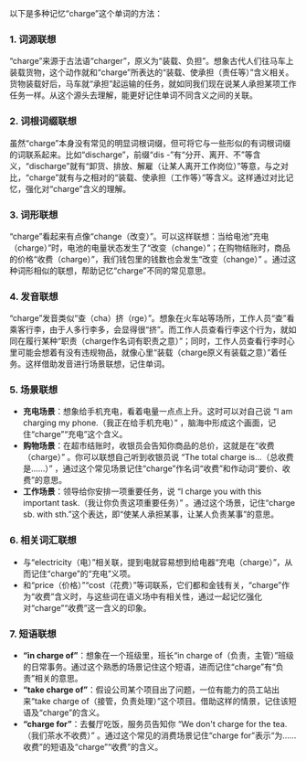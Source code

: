 以下是多种记忆“charge”这个单词的方法：

### 1. 词源联想
“charge”来源于古法语“charger”，原义为“装载、负担”。想象古代人们往马车上装载货物，这个动作就和“charge”所表达的“装载、使承担（责任等）”含义相关。货物装载好后，马车就“承担”起运输的任务，就如同我们现在说某人承担某项工作任务一样。从这个源头去理解，能更好记住单词不同含义之间的关联。 

### 2. 词根词缀联想 
虽然“charge”本身没有常见的明显词根词缀，但可将它与一些形似的有词根词缀的词联系起来。比如“discharge”，前缀“dis -”有“分开、离开、不”等含义，“discharge”就有“卸货、排放、解雇（让某人离开工作岗位）”等意，与之对比，“charge”就有与之相对的“装载、使承担（工作等）”等含义。这样通过对比记忆，强化对“charge”含义的理解。 

### 3. 词形联想 
“charge”看起来有点像“change（改变）”。可以这样联想：当给电池“充电（charge）”时，电池的电量状态发生了“改变（change）”；在购物结账时，商品的价格“收费（charge）”，我们钱包里的钱数也会发生“改变（change）” 。通过这种词形相似的联想，帮助记忆“charge”不同的常见意思。 

### 4. 发音联想 
“charge”发音类似“查（cha）挤（rge）”。想象在火车站等场所，工作人员“查”看乘客行李，由于人多行李多，会显得很“挤”。而工作人员查看行李这个行为，就如同在履行某种“职责（charge作名词有职责之意）”；同时，工作人员查看行李时心里可能会想着有没有违规物品，就像心里“装载（charge原义有装载之意）”着任务。这样借助发音进行场景联想，记住单词。 

### 5. 场景联想 
 - **充电场景**：想象给手机充电，看着电量一点点上升。这时可以对自己说 “I am charging my phone.（我正在给手机充电）” ，脑海中形成这个画面，记住“charge”“充电”这个含义。 
 - **购物场景**：在超市结账时，收银员会告知你商品的总价，这就是在“收费（charge）” 。你可以联想自己听到收银员说 “The total charge is...（总收费是……）” ，通过这个常见场景记住“charge”作名词“收费”和作动词“要价、收费”的意思。 
 - **工作场景**：领导给你安排一项重要任务，说 “I charge you with this important task.（我让你负责这项重要任务）” 。通过这个场景，记住“charge sb. with sth.”这个表达，即“使某人承担某事，让某人负责某事”的意思。 

### 6. 相关词汇联想 
 - 与“electricity（电）”相关联，提到电就容易想到给电器“充电（charge）”，从而记住“charge”的“充电”义项。 
 - 和“price（价格）”“cost（花费）”等词联系，它们都和金钱有关，“charge”作为“收费”含义时，与这些词在语义场中有相关性，通过一起记忆强化对“charge”“收费”这一含义的印象。 

### 7. 短语联想 
 - **“in charge of”**：想象在一个班级里，班长“in charge of（负责，主管）”班级的日常事务。通过这个熟悉的场景记住这个短语，进而记住“charge”有“负责”相关的意思。 
 - **“take charge of”**：假设公司某个项目出了问题，一位有能力的员工站出来“take charge of（接管，负责处理）”这个项目。借助这样的情景，记住该短语及“charge”的含义。 
 - **“charge for”**：去餐厅吃饭，服务员告知你 “We don't charge for the tea.（我们茶水不收费）” 。通过这个常见的消费场景记住“charge for”表示“为……收费”的短语及“charge”“收费”的含义。 